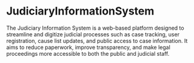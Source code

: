 # JudiciaryInformationSystem
The Judiciary Information System is a web-based platform designed to streamline and digitize judicial processes such as case tracking, user registration, cause list updates, and public access to case information. It aims to reduce paperwork, improve transparency, and make legal proceedings more accessible to both the public and judicial staff. 
